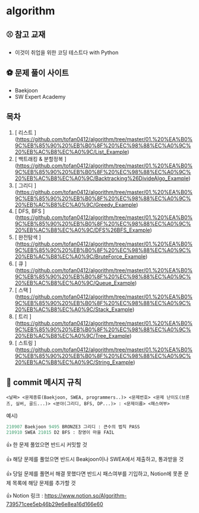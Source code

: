 # algorithm
## ⚾ 참고 교재

- 이것이 취업을 위한 코딩 테스트다 with Python



## ⚽ 문제 풀이 사이트

- Baekjoon
- SW Expert Academy



## 목차

1. [ 리스트 ] (https://github.com/tofan0412/algorithm/tree/master/01.%20%EA%B0%9C%EB%85%90%20%EB%B0%8F%20%EC%98%88%EC%A0%9C%20%EB%AC%B8%EC%A0%9C/List_Example)
2. [ 백트래킹 & 분할정복 ] (https://github.com/tofan0412/algorithm/tree/master/01.%20%EA%B0%9C%EB%85%90%20%EB%B0%8F%20%EC%98%88%EC%A0%9C%20%EB%AC%B8%EC%A0%9C/Backtracking%26DivideAlgo_Example)
3. [ 그리디 ] (https://github.com/tofan0412/algorithm/tree/master/01.%20%EA%B0%9C%EB%85%90%20%EB%B0%8F%20%EC%98%88%EC%A0%9C%20%EB%AC%B8%EC%A0%9C/Greedy_Example)  
4. [ DFS, BFS ] (https://github.com/tofan0412/algorithm/tree/master/01.%20%EA%B0%9C%EB%85%90%20%EB%B0%8F%20%EC%98%88%EC%A0%9C%20%EB%AC%B8%EC%A0%9C/DFS%26BFS_Example)  
5. [ 완전탐색 ] (https://github.com/tofan0412/algorithm/tree/master/01.%20%EA%B0%9C%EB%85%90%20%EB%B0%8F%20%EC%98%88%EC%A0%9C%20%EB%AC%B8%EC%A0%9C/BruteForce_Example)  
6. [ 큐 ] (https://github.com/tofan0412/algorithm/tree/master/01.%20%EA%B0%9C%EB%85%90%20%EB%B0%8F%20%EC%98%88%EC%A0%9C%20%EB%AC%B8%EC%A0%9C/Queue_Example)  
7. [ 스택 ] (https://github.com/tofan0412/algorithm/tree/master/01.%20%EA%B0%9C%EB%85%90%20%EB%B0%8F%20%EC%98%88%EC%A0%9C%20%EB%AC%B8%EC%A0%9C/Stack_Example)  
8. [ 트리 ] (https://github.com/tofan0412/algorithm/tree/master/01.%20%EA%B0%9C%EB%85%90%20%EB%B0%8F%20%EC%98%88%EC%A0%9C%20%EB%AC%B8%EC%A0%9C/Tree_Example)  
9. [ 스트링 ] (https://github.com/tofan0412/algorithm/tree/master/01.%20%EA%B0%9C%EB%85%90%20%EB%B0%8F%20%EC%98%88%EC%A0%9C%20%EB%AC%B8%EC%A0%9C/String_Example)  



## 🍕 commit 메시지 규칙

`<날짜> <문제종류(Baekjoon, SWEA, programmers..)> <문제번호> <문제 난이도(브론즈, 실버, 골드...)> <분야(그리디, BFS, DP...)> : <문제이름> <패스여부>`  

예시)

```python
210907 Baekjoon 9495 BRONZE3 그리디 : 큰수의 법칙 PASS
210910 SWEA 21015 D2 BFS : 창영이 마을 FAIL
```

👍 한 문제 풀었으면 반드시 커밋할 것

👍 해당 문제를 풀었으면 반드시 Beakjoon이나 SWEA에서 제출하고, 통과받을 것

👍 당일 문제를 풀면서 해결 못했다면 반드시 패스여부를 기입하고, Notion에 못푼 문제 목록에 해당 문제를 추가할 것

👍 Notion 링크 : https://www.notion.so/Algorithm-739571cee5eb46b29e6e8ea16d166e60





